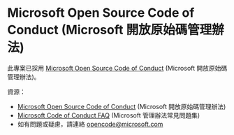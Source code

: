 # <a name="microsoft-open-source-code-of-conduct"></a>Microsoft Open Source Code of Conduct (Microsoft 開放原始碼管理辦法)

此專案已採用 [Microsoft Open Source Code of Conduct](https://opensource.microsoft.com/codeofconduct/) (Microsoft 開放原始碼管理辦法)。

資源：

- [Microsoft Open Source Code of Conduct](https://opensource.microsoft.com/codeofconduct/) (Microsoft 開放原始碼管理辦法)
- [Microsoft Code of Conduct FAQ](https://opensource.microsoft.com/codeofconduct/faq/) (Microsoft 管理辦法常見問題集)
- 如有問題或疑慮，請連絡 [opencode@microsoft.com](mailto:opencode@microsoft.com)
